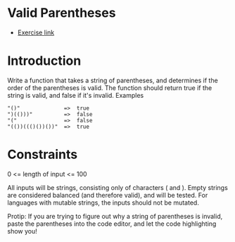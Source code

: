 # Valid Parentheses
- [Exercise link](https://www.codewars.com/kata/6411b91a5e71b915d237332d)

# Introduction

Write a function that takes a string of parentheses, and determines if the order of the parentheses is valid. The function should return true if the string is valid, and false if it's invalid.
Examples

```
"()"              =>  true
")(()))"          =>  false
"("               =>  false
"(())((()())())"  =>  true
```

# Constraints

0 <= length of input <= 100

All inputs will be strings, consisting only of characters ( and ).
Empty strings are considered balanced (and therefore valid), and will be tested.
For languages with mutable strings, the inputs should not be mutated.


Protip: If you are trying to figure out why a string of parentheses is invalid, paste the parentheses into the code editor, and let the code highlighting show you!
